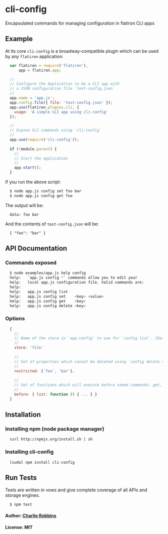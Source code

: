 # cli-config

Encapsulated commands for managing configuration in flatiron CLI apps

## Example
At its core `cli-config` is a broadway-compatible plugin which can be used by any `flatiron` application:

``` js
  var flatiron = require('flatiron'),
      app = flatiron.app;

  //
  // Configure the Application to be a CLI app with
  // a JSON configuration file `test-config.json`
  //
  app.name = 'app.js';
  app.config.file({ file: 'test-config.json' });
  app.use(flatiron.plugins.cli, {
    usage: 'A simple CLI app using cli-config'
  });

  //
  // Expose CLI commands using `cli-config`
  //
  app.use(require('cli-config'));
  
  if (!module.parent) {
    //
    // Start the application
    //
    app.start();
  }
```

If you run the above script:

``` bash
  $ node app.js config set foo bar
  $ node app.js config get foo
```

The output will be:

```
  data: foo bar
```

And the contents of `test-config.json` will be: 

```
  { "foo": "bar" }
```

## API Documentation

### Commands exposed

``` bash
  $ node examples/app.js help config
  help:   `app.js config *` commands allow you to edit your
  help:   local app.js configuration file. Valid commands are:
  help:   
  help:   app.js config list
  help:   app.js config set    <key> <value>
  help:   app.js config get    <key>
  help:   app.js config delete <key>
```

### Options

``` js
  {
    //
    // Name of the store in `app.config` to use for `config list`. [Default: all config]
    //
    store: 'file' 
    
    //
    // Set of properties which cannot be deleted using `config delete <key>`
    //
    restricted: ['foo', 'bar'],
    
    //
    // Set of functions which will execute before named commands: get, set, list, delete
    //
    before: { list: function () { ... } }
  }
```

## Installation

### Installing npm (node package manager)
```
  curl http://npmjs.org/install.sh | sh
```

### Installing cli-config
```
  [sudo] npm install cli-config
```

## Run Tests
Tests are written in vows and give complete coverage of all APIs and storage engines.

``` bash
  $ npm test
```

#### Author: [Charlie Robbins](http://nodejitsu.com)
#### License: MIT